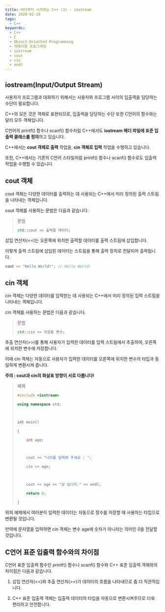 ```yaml
---
title: 바닥부터 시작하는 C++ (3) - iostream
date: 2020-02-18
tags:
  - C++
keywords:
  - C++
  - C
  - Object-Oriented Programming
  - 객체지향 프로그래밍
  - iostream
  - cout
  - cin
  - endl
---
```


## iostream(Input/Output Stream)

사용자가 프로그램과 대화하기 위해서는 사용자와 프로그램 사이의 입출력을 담당하는 수단이 필요합니다.

C++의 모든 것은 객체로 표현되므로, 입출력을 담당하는 수단 또한 C언어의 함수와는 달리 모두 객체입니다.

 

C언어의 printf() 함수나 scanf() 함수처럼 C++에서도 **iostream 헤더 파일에 표준 입출력 클래스를 정의**하고 있습니다.

C++에서는 **cout 객체로 출력** 작업을, **cin 객체로 입력** 작업을 수행하고 있습니다.

 

또한, C++에서는 기존의 C언어 스타일처럼 printf() 함수나 scanf() 함수로도 입출력 작업을 수행할 수 있습니다.

## cout 객체

cout 객체는 다양한 데이터를 출력하는 데 사용되는 C++에서 미리 정의된 출력 스트림을 나타내는 객체입니다.

cout 객체를 사용하는 문법은 다음과 같습니다.

> 문법
> ``` cpp
> std::cout << 출력할 데이터;
> ```

삽입 연산자(<<)는 오른쪽에 위치한 출력할 데이터를 출력 스트림에 삽입합니다.

이렇게 출력 스트림에 삽입된 데이터는 스트림을 통해 출력 장치로 전달되어 출력됩니다.

``` cpp
cout << "Hello World!"; // Hello World!
```

## cin 객체

cin 객체는 다양한 데이터를 입력받는 데 사용되는 C++에서 미리 정의된 입력 스트림을 나타내는 객체입니다.

cin 객체를 사용하는 문법은 다음과 같습니다.

> 문법
> ``` cpp
> std::cin >> 저장할 변수;
> ```
추출 연산자(>>)를 통해 사용자가 입력한 데이터를 입력 스트림에서 추출하여, 오른쪽에 위치한 변수에 저장합니다.

이때 cin 객체는 자동으로 사용자가 입력한 데이터를 오른쪽에 위치한 변수의 타입과 동일하게 변환시켜 줍니다.

**주의 : cout과 cin의 화살표 방향이 서로 다릅니다!**

> 예제
> ``` cpp
> #include <iostream>
> 
> using namespace std;
> 
>  
> 
> int main()
> 
> {
> 
>     int age;
> 
>  
> 
>     cout << "나이를 입력해 주세요 : ";
> 
>     cin >> age;
> 
>  
> 
>     cout << age << "살 입니다." << endl;
> 
>     return 0;
> 
> }
> ```

위의 예제에서 여러분이 입력한 데이터는 자동으로 정수를 저장할 때 사용하는 타입으로 변환될 것입니다.

만약에 문자열을 입력하면 cin 객체는 변수 age에 숫자가 아니라는 의미인 0을 전달할 것입니다.

## C언어 표준 입출력 함수와의 차이점

C언어 표준 입출력 함수인 printf() 함수나 scanf() 함수와 C++ 표준 입출력 객체와의 차이점은 다음과 같습니다.

 

1. 삽입 연산자(<<)와 추출 연산자(>>)가 데이터의 흐름을 나타내므로 좀 더 직관적입니다.

2. C++ 표준 입출력 객체는 입출력 데이터의 타입을 자동으로 변환시켜주므로 더욱 편리하고 안전합니다.

